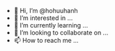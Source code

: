 - 👋 Hi, I’m @hohuuhanh
- 👀 I’m interested in ...
- 🌱 I’m currently learning ...
- 💞️ I’m looking to collaborate on ...
- 📫 How to reach me ...

<!---
hohuuhanh/hohuuhanh is a ✨ special ✨ repository because its `README.md` (this file) appears on your GitHub profile.
You can click the Preview link to take a look at your changes.
--->
